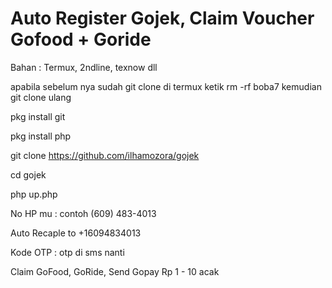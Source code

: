 # Auto Register Gojek, Claim Voucher Gofood + Goride

Bahan : Termux, 2ndline, texnow dll

apabila sebelum nya sudah git clone di termux ketik rm -rf boba7 kemudian git clone ulang

pkg install git

pkg install php

git clone https://github.com/ilhamozora/gojek

cd gojek

php up.php

No HP mu : contoh (609) 483-4013

Auto Recaple to +16094834013

Kode OTP : otp di sms nanti

Claim GoFood, GoRide, Send Gopay Rp 1 - 10 acak

